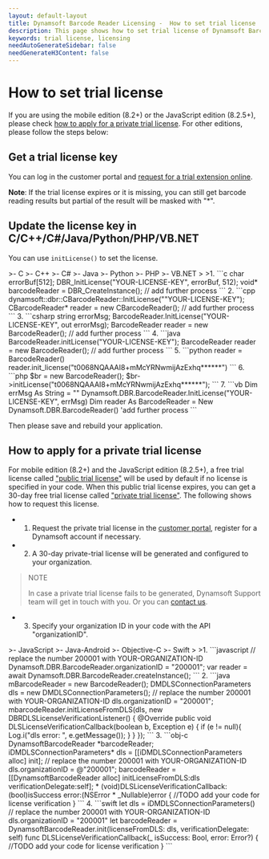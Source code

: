 ```yaml
---
layout: default-layout
title: Dynamsoft Barcode Reader Licensing -  How to set trial license
description: This page shows how to set trial license of Dynamsoft Barcode Reader.
keywords: trial license, licensing
needAutoGenerateSidebar: false
needGenerateH3Content: false
---
```


# How to set trial license

If you are using the mobile edition (8.2+) or the JavaScript edition (8.2.5+), please check [how to apply for a private trial license](#how-to-apply-for-a-private-trial-license). For other editions, please follow the steps below:
  
## Get a trial license key

You can log in the customer portal and [request for a trial extension online](https://www.dynamsoft.com/customer/license/trialLicense).

**Note**: If the trial license expires or it is missing, you can still get barcode reading results but partial of the result will be masked with "*".

## Update the license key in C/C++/C#/Java/Python/PHP/VB.NET

You can use `initLicense()` to set the license.

<div class="sample-code-prefix"></div>
>- C
>- C++
>- C#
>- Java
>- Python
>- PHP
>- VB.NET
>
>1. 
```c
  char errorBuf[512];
  DBR_InitLicense("YOUR-LICENSE-KEY", errorBuf, 512);
  void* barcodeReader = DBR_CreateInstance();
  // add further process
```
2. 
```cpp
  dynamsoft::dbr::CBarcodeReader::InitLicense(""YOUR-LICENSE-KEY");
  CBarcodeReader* reader = new CBarcodeReader();
  // add further process
```
3. 
```csharp
  string errorMsg;
  BarcodeReader.InitLicense("YOUR-LICENSE-KEY", out errorMsg);
  BarcodeReader reader = new BarcodeReader();
  // add further process
```
4. 
```java
  BarcodeReader.initLicense("YOUR-LICENSE-KEY");
  BarcodeReader reader = new BarcodeReader();
  // add further process
```
5. 
```python
 reader = BarcodeReader()
 reader.init_license("t0068NQAAAI8+mMcYRNwmijAzExhq******")
```
6. 
```php
 $br = new BarcodeReader();
 $br->initLicense("t0068NQAAAI8+mMcYRNwmijAzExhq******");
```
7. 
```vb
  Dim errMsg As String = ""
  Dynamsoft.DBR.BarcodeReader.InitLicense("YOUR-LICENSE-KEY", errMsg)
  Dim reader As BarcodeReader = New Dynamsoft.DBR.BarcodeReader()
  'add further process
```


Then please save and rebuild your application.

## How to apply for a private trial license

For mobile edition (8.2+) and the JavaScript edition (8.2.5+), a free trial license called ["public trial license"](https://www.dynamsoft.com/license-tracking/docs/about/terms.html?ver=latest#public-trial-license) will be used by default if no license is specified in your code. When this public trial license expires, you can get a 30-day free trial license called ["private trial license"](https://www.dynamsoft.com/license-tracking/docs/about/terms.html?ver=latest#private-trial-license). The following shows how to request this license.

- 1. Request the private trial license in the [customer portal](https://www.dynamsoft.com/customer/license/trialLicense), register for a Dynamsoft account if necessary.
- 2. A 30-day private-trial license will be generated and configured to your organization. 

> NOTE
>  
> In case a private trial license fails to be generated, Dynamsoft Support team will get in touch with you. Or you can [contact us](https://www.dynamsoft.com/company/contact/).

- 3. Specify your organization ID in your code with the API "organizationID".

<div class="sample-code-prefix"></div>
>- JavaScript
>- Java-Android
>- Objective-C
>- Swift
>
>1. 
```javascript
// replace the number 200001 with YOUR-ORGANIZATION-ID
Dynamsoft.DBR.BarcodeReader.organizationID = "200001"; 
var reader = await Dynamsoft.DBR.BarcodeReader.createInstance();
```
2. 
```java
mBarcodeReader = new BarcodeReader();
DMDLSConnectionParameters dls = new DMDLSConnectionParameters();
// replace the number 200001 with YOUR-ORGANIZATION-ID
dls.organizationID = "200001";
mbarcodeReader.initLicenseFromDLS(dls, new DBRDLSLicenseVerificationListener() {
    @Override
    public void DLSLicenseVerificationCallback(boolean b, Exception e) {
        if (e != null){
            Log.i("dls error: ", e.getMessage());  
        } 
    }
});
```
3. 
```obj-c
DynamsoftBarcodeReader *barcodeReader;
iDMDLSConnectionParameters* dls = [[iDMDLSConnectionParameters alloc] init];
// replace the number 200001 with YOUR-ORGANIZATION-ID
dls.organizationID = @"200001";
barcodeReader = [[DynamsoftBarcodeReader alloc] initLicenseFromDLS:dls verificationDelegate:self];
* (void)DLSLicenseVerificationCallback:(bool)isSuccess error:(NSError * _Nullable)error
{
    //TODO add your code for license verification
}
```
4. 
```swift
let dls = iDMDLSConnectionParameters()
// replace the number 200001 with YOUR-ORGANIZATION-ID
dls.organizationID = "200001"
let barcodeReader = DynamsoftBarcodeReader.init(licenseFromDLS: dls, verificationDelegate: self)
func DLSLicenseVerificationCallback(_ isSuccess: Bool, error: Error?)
{
    //TODO add your code for license verification
}
```
